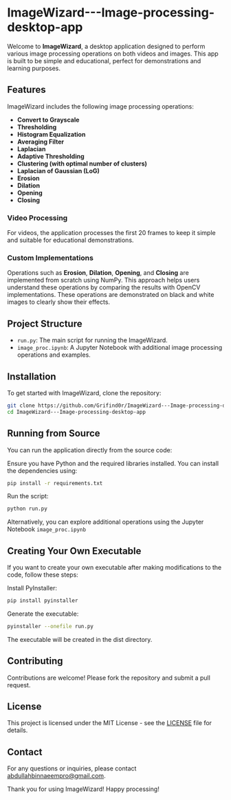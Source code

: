 # ImageWizard---Image-processing-desktop-app

Welcome to **ImageWizard**, a desktop application designed to perform various image processing operations on both videos and images. This app is built to be simple and educational, perfect for demonstrations and learning purposes.

## Features

ImageWizard includes the following image processing operations:

- **Convert to Grayscale**
- **Thresholding**
- **Histogram Equalization**
- **Averaging Filter**
- **Laplacian**
- **Adaptive Thresholding**
- **Clustering (with optimal number of clusters)**
- **Laplacian of Gaussian (LoG)**
- **Erosion**
- **Dilation**
- **Opening**
- **Closing**

### Video Processing

For videos, the application processes the first 20 frames to keep it simple and suitable for educational demonstrations.

### Custom Implementations

Operations such as **Erosion**, **Dilation**, **Opening**, and **Closing** are implemented from scratch using NumPy. This approach helps users understand these operations by comparing the results with OpenCV implementations. These operations are demonstrated on black and white images to clearly show their effects.

## Project Structure

- `run.py`: The main script for running the ImageWizard.
- `image_proc.ipynb`: A Jupyter Notebook with additional image processing operations and examples.

## Installation

To get started with ImageWizard, clone the repository:

```sh
git clone https://github.com/Grifind0r/ImageWizard---Image-processing-desktop-app.git
cd ImageWizard---Image-processing-desktop-app
```

## Running from Source
You can run the application directly from the source code:

Ensure you have Python and the required libraries installed. You can install the dependencies using:

```sh
pip install -r requirements.txt
```
Run the script:

```sh
python run.py
```
Alternatively, you can explore additional operations using the Jupyter Notebook  ```image_proc.ipynb```


## Creating Your Own Executable
If you want to create your own executable after making modifications to the code, follow these steps:

Install PyInstaller:

```sh
pip install pyinstaller
```
Generate the executable:

```sh
pyinstaller --onefile run.py
```
The executable will be created in the dist directory.
## Contributing

Contributions are welcome! Please fork the repository and submit a pull request.

## License

This project is licensed under the MIT License - see the [LICENSE](LICENSE) file for details.

## Contact
For any questions or inquiries, please contact abdullahbinnaeempro@gmail.com.

Thank you for using ImageWizard! Happy processing!
